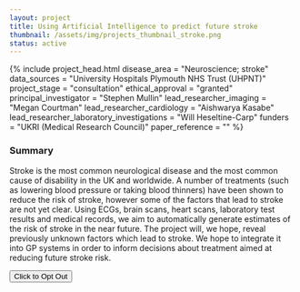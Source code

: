 ```yaml
---
layout: project
title: Using Artificial Intelligence to predict future stroke
thumbnail: /assets/img/projects_thumbnail_stroke.png
status: active
---
```


{% include project_head.html 
disease_area = "Neuroscience; stroke"
data_sources = "University Hospitals Plymouth NHS Trust (UHPNT)"
project_stage = "consultation"
ethical_approval = "granted"
principal_investigator = "Stephen Mullin"
lead_researcher_imaging = "Megan Courtman"
lead_researcher_cardiology = "Aishwarya Kasabe"
lead_researcher_laboratory_investigations = "Will Heseltine-Carp"
funders = "UKRI (Medical Research Council)"
paper_reference = ""
%}

### Summary
Stroke is the most common neurological disease and the most common cause of disability in the UK and worldwide. A number of treatments (such as lowering blood pressure or taking blood thinners) have been shown to reduce the risk of stroke, however some of the factors that lead to stroke are not yet clear. Using ECGs, brain scans, heart scans, laboratory test results and medical records, we aim to automatically generate estimates of the risk of stroke in the near future. The project will, we hope, reveal previously unknown factors which lead to stroke. We hope to integrate it into GP systems in order to inform decisions about treatment aimed at reducing future stroke risk.     


<a href="{% link pages/optout.md%}">
 <button type="button" class="btn btn-primary btn-lg btn-block">Click to Opt Out</button> 
</a>
